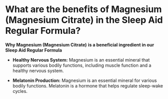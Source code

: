 # What are the benefits of Magnesium (Magnesium Citrate) in the Sleep Aid Regular Formula?

**Why Magnesium (Magnesium Citrate)** **is a beneficial ingredient in our Sleep Aid Regular Formula**

- **Healthy Nervous System:** Magnesium is an essential mineral that supports various bodily functions, including muscle function and a healthy nervous system. 

- **Melatonin Production:** Magnesium is an essential mineral for various bodily functions. Melatonin is a hormone that helps regulate sleep-wake cycles.